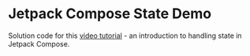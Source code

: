 # Jetpack Compose State Demo

Solution code for this [video tutorial](https://youtu.be/mymWGMy9pYI) - an introduction to handling state in Jetpack Compose.
